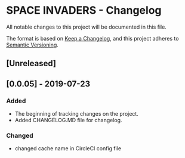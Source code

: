 # SPACE INVADERS - Changelog

All notable changes to this project will be documented in this file.

The format is based on [Keep a Changelog](https://keepachangelog.com/en/1.0.0/),
and this project adheres to [Semantic Versioning](https://semver.org/spec/v2.0.0.html).

## [Unreleased]


## [0.0.05] - 2019-07-23
### Added
- The beginning of tracking changes on the project.
- Added CHANGELOG.MD file for changelog.

### Changed
- changed cache name in CircleCI config file
